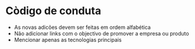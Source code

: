 # Còdigo de conduta

- As novas adicões devem ser feitas em ordem alfabética
- Não adicionar links com o objectivo de promover a empresa ou produto
- Mencionar apenas as tecnologias principais
